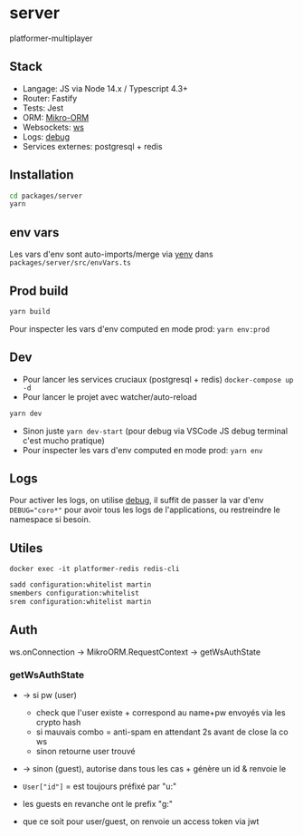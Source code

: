 # server

platformer-multiplayer

## Stack

-   Langage: JS via Node 14.x / Typescript 4.3+
-   Router: Fastify
-   Tests: Jest
-   ORM: [Mikro-ORM](https://github.com/mikro-orm/mikro-orm/)
-   Websockets: [ws](https://github.com/websockets/ws)
-   Logs: [debug](https://github.com/visionmedia/debug)
-   Services externes: postgresql + redis

## Installation

```sh
cd packages/server
yarn
```

## env vars

Les vars d'env sont auto-imports/merge via [yenv](https://github.com/jeffijoe/yenv) dans `packages/server/src/envVars.ts`

## Prod build

```sh
yarn build
```

Pour inspecter les vars d'env computed en mode prod: `yarn env:prod`

## Dev

-   Pour lancer les services cruciaux (postgresql + redis) `docker-compose up -d`
-   Pour lancer le projet avec watcher/auto-reload

```sh
yarn dev
```

-   Sinon juste `yarn dev-start` (pour debug via VSCode JS debug terminal c'est mucho pratique)
-   Pour inspecter les vars d'env computed en mode prod: `yarn env`

## Logs

Pour activer les logs, on utilise [debug](https://github.com/visionmedia/debug), il suffit de passer la var d'env `DEBUG="coro*"` pour avoir tous les logs de l'applications, ou restreindre le namespace si besoin.

## Utiles

`docker exec -it platformer-redis redis-cli`

```sh
sadd configuration:whitelist martin
smembers configuration:whitelist
srem configuration:whitelist martin
```

## Auth

ws.onConnection -> MikroORM.RequestContext -> getWsAuthState

### getWsAuthState

-   -> si pw (user)
    -   check que l'user existe + correspond au name+pw envoyés via les crypto hash
    -   si mauvais combo = anti-spam en attendant 2s avant de close la co ws
    -   sinon retourne user trouvé
-   -> sinon (guest), autorise dans tous les cas + génère un id & renvoie le

-   `User["id"]` = est toujours préfixé par "u:"
-   les guests en revanche ont le prefix "g:"
-   que ce soit pour user/guest, on renvoie un access token via jwt
